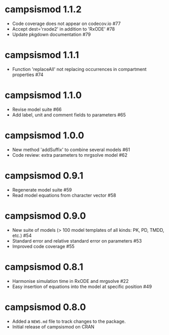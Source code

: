 # campsismod 1.1.2

* Code coverage does not appear on codecov.io #77
* Accept dest='rxode2' in addition to 'RxODE' #78
* Update pkgdown documentation #79

# campsismod 1.1.1

* Function 'replaceAll' not replacing occurrences in compartment properties #74

# campsismod 1.1.0

* Revise model suite #66
* Add label, unit and comment fields to parameters #65

# campsismod 1.0.0

* New method 'addSuffix' to combine several models #61
* Code review: extra parameters to mrgsolve model #62

# campsismod 0.9.1

* Regenerate model suite #59
* Read model equations from character vector #58

# campsismod 0.9.0

* New suite of models (> 100 model templates of all kinds: PK, PD, TMDD, etc.) #54
* Standard error and relative standard error on parameters #53
* Improved code coverage #55

# campsismod 0.8.1

* Harmonise simulation time in RxODE and mrgsolve #22
* Easy insertion of equations into the model at specific position #49

# campsismod 0.8.0

* Added a `NEWS.md` file to track changes to the package.
* Initial release of campsismod on CRAN
